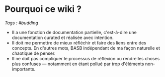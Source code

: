 # Pourquoi ce wiki ?

_Tags : #budding_

- Il a une fonction de documentation partielle, c'est-à-dire une documentation curated et réalisée avec intention.
- Il doit me permettre de mieux réfléchir et faire des liens entre des concepts. En d'autres mots, BASB indépendant de ma façon naturelle et chaotique de penser.
- Il ne doit pas compliquer le processus de réflexion ou rendre les choses plus confuses — notamment en étant pollué par trop d'éléments non-importants.
